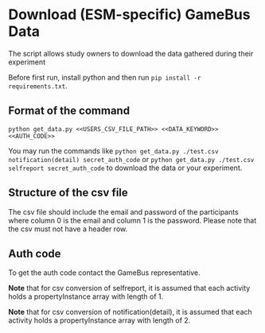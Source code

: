 # Download (ESM-specific) GameBus Data
The script allows study owners to download the data gathered during their experiment

Before first run, install python and then run `pip install -r requirements.txt`.

## Format of the command
`python get_data.py <<USERS_CSV_FILE_PATH>> <<DATA_KEYWORD>> <<AUTH_CODE>>`

You may run the commands like `python get_data.py ./test.csv notification(detail) secret_auth_code` or `python get_data.py ./test.csv selfreport secret_auth_code` to download the data or your experiment.

## Structure of the csv file
The csv file should include the email and password of the participants where column 0 is the email and column 1 is the password. Please note that the csv must not have a header row.

## Auth code
To get the auth code contact the GameBus representative.

**Note** that for csv conversion of selfreport, it is assumed that each activity holds a propertyInstance array with length of 1.

**Note** that for csv conversion of notification(detail), it is assumed that each activity holds a propertyInstance array with length of 2.